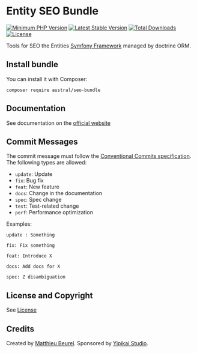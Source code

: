 # Entity SEO Bundle

[![Minimum PHP Version](https://img.shields.io/badge/php-%3E%3D%207.4-8892BF.svg)](https://php.net/)
[![Latest Stable Version](https://img.shields.io/packagist/v/austral/seo-bundle.svg)](https://packagist.org/packages/austral/seo-bundle)
[![Total Downloads](https://poser.pugx.org/austral/seo-bundle/downloads.svg)](https://packagist.org/packages/austral/seo-bundle)
[![License](https://poser.pugx.org/austral/seo-bundle/license.svg)](https://packagist.org/packages/austral/seo-bundle)

Tools for SEO the Entities [Symfony Framework](https://symfony.com) managed by doctrine ORM.

## Install bundle

You can install it with Composer:

```
composer require austral/seo-bundle
```

## Documentation
See documentation on the [official website](https://austral.dev/en/bundles/seo-bundle)

## Commit Messages

The commit message must follow the [Conventional Commits specification](https://www.conventionalcommits.org/).
The following types are allowed:

* `update`: Update
* `fix`: Bug fix
* `feat`: New feature
* `docs`: Change in the documentation
* `spec`: Spec change
* `test`: Test-related change
* `perf`: Performance optimization

Examples:

    update : Something

    fix: Fix something

    feat: Introduce X

    docs: Add docs for X

    spec: Z disambiguation

## License and Copyright
See [License](https://austral.dev/en/license)

## Credits
Created by [Matthieu Beurel](https://www.mbeurel.com). Sponsored by [Yipikai Studio](https://yipikai.studio).